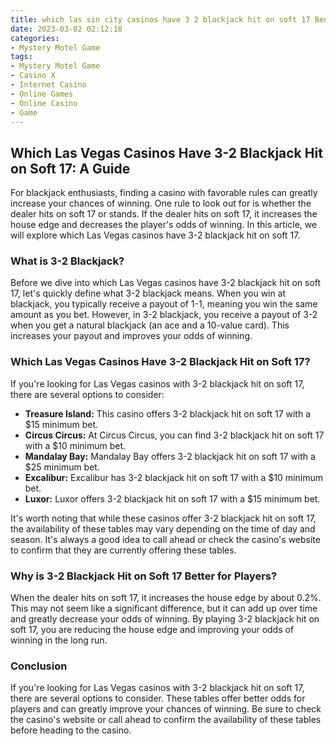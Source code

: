 ```yaml
---
title: which las sin city casinos have 3 2 blackjack hit on soft 17 Benicio Del Toro
date: 2023-03-02 02:12:18
categories:
- Mystery Motel Game
tags:
- Mystery Motel Game
- Casino X
- Internet Casino
- Online Games
- Online Casino
- Game
---
```

## Which Las Vegas Casinos Have 3-2 Blackjack Hit on Soft 17: A Guide

For blackjack enthusiasts, finding a casino with favorable rules can greatly increase your chances of winning. One rule to look out for is whether the dealer hits on soft 17 or stands. If the dealer hits on soft 17, it increases the house edge and decreases the player's odds of winning. In this article, we will explore which Las Vegas casinos have 3-2 blackjack hit on soft 17.

### What is 3-2 Blackjack?

Before we dive into which Las Vegas casinos have 3-2 blackjack hit on soft 17, let's quickly define what 3-2 blackjack means. When you win at blackjack, you typically receive a payout of 1-1, meaning you win the same amount as you bet. However, in 3-2 blackjack, you receive a payout of 3-2 when you get a natural blackjack (an ace and a 10-value card). This increases your payout and improves your odds of winning.

### Which Las Vegas Casinos Have 3-2 Blackjack Hit on Soft 17?

If you're looking for Las Vegas casinos with 3-2 blackjack hit on soft 17, there are several options to consider:

- **Treasure Island:** This casino offers 3-2 blackjack hit on soft 17 with a $15 minimum bet.
- **Circus Circus:** At Circus Circus, you can find 3-2 blackjack hit on soft 17 with a $10 minimum bet.
- **Mandalay Bay:** Mandalay Bay offers 3-2 blackjack hit on soft 17 with a $25 minimum bet.
- **Excalibur:** Excalibur has 3-2 blackjack hit on soft 17 with a $10 minimum bet.
- **Luxor:** Luxor offers 3-2 blackjack hit on soft 17 with a $15 minimum bet.

It's worth noting that while these casinos offer 3-2 blackjack hit on soft 17, the availability of these tables may vary depending on the time of day and season. It's always a good idea to call ahead or check the casino's website to confirm that they are currently offering these tables.

### Why is 3-2 Blackjack Hit on Soft 17 Better for Players?

When the dealer hits on soft 17, it increases the house edge by about 0.2%. This may not seem like a significant difference, but it can add up over time and greatly decrease your odds of winning. By playing 3-2 blackjack hit on soft 17, you are reducing the house edge and improving your odds of winning in the long run.

### Conclusion

If you're looking for Las Vegas casinos with 3-2 blackjack hit on soft 17, there are several options to consider. These tables offer better odds for players and can greatly improve your chances of winning. Be sure to check the casino's website or call ahead to confirm the availability of these tables before heading to the casino.